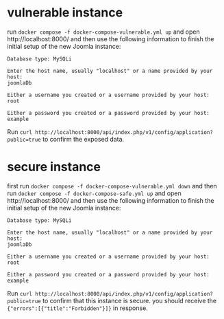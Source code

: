 # vulnerable instance
run `docker compose -f docker-compose-vulnerable.yml up` and open http://localhost:8000/ and then use the following information to finish the initial setup of the new Joomla instance:
```
Database type: MySQLi

Enter the host name, usually "localhost" or a name provided by your host:
joomlaDb

Either a username you created or a username provided by your host:
root
 
Either a password you created or a password provided by your host:
example

```
Run `curl http://localhost:8000/api/index.php/v1/config/application?public=true` to confirm the exposed data.

# secure instance
first run `docker compose -f docker-compose-vulnerable.yml down` and then run `docker compose -f docker-compose-safe.yml up` and open http://localhost:8000/ and then use the following information to finish the initial setup of the new Joomla instance:
```
Database type: MySQLi

Enter the host name, usually "localhost" or a name provided by your host:
joomlaDb

Either a username you created or a username provided by your host:
root
 
Either a password you created or a password provided by your host:
example
```
Run `curl http://localhost:8000/api/index.php/v1/config/application?public=true` to confirm that this instance is secure. you should receive the `{"errors":[{"title":"Forbidden"}]}` in response.
